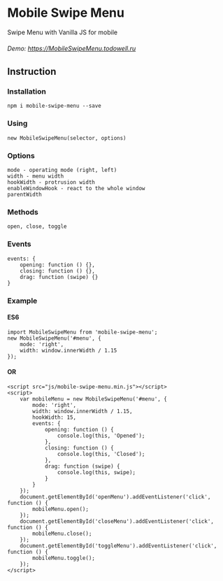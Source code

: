 # Mobile Swipe Menu
Swipe Menu with Vanilla JS for mobile
###### Demo: https://MobileSwipeMenu.todowell.ru

## Instruction
### Installation
```
npm i mobile-swipe-menu --save
```
### Using
```
new MobileSwipeMenu(selector, options)
```
### Options
```
mode - operating mode (right, left)
width - menu width
hookWidth - protrusion width
enableWindowHook - react to the whole window
parentWidth
```
### Methods
```
open, close, toggle
```
### Events
```
events: {
    opening: function () {},
    closing: function () {},
    drag: function (swipe) {}
}
```
### Example
#### ES6
```
import MobileSwipeMenu from 'mobile-swipe-menu';
new MobileSwipeMenu('#menu', {
    mode: 'right',
    width: window.innerWidth / 1.15
});
```
#### OR
```
<script src="js/mobile-swipe-menu.min.js"></script>
<script>
    var mobileMenu = new MobileSwipeMenu('#menu', {
        mode: 'right',
        width: window.innerWidth / 1.15,
        hookWidth: 15,
        events: {
            opening: function () {
                console.log(this, 'Opened');
            },
            closing: function () {
                console.log(this, 'Closed');
            },
            drag: function (swipe) {
                console.log(this, swipe);
            }
        }
    });
    document.getElementById('openMenu').addEventListener('click', function () {
        mobileMenu.open();
    });
    document.getElementById('closeMenu').addEventListener('click', function () {
        mobileMenu.close();
    });
    document.getElementById('toggleMenu').addEventListener('click', function () {
        mobileMenu.toggle();
    });
</script>
```